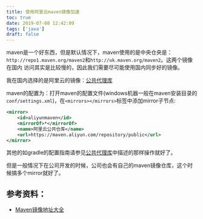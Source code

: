 ```yaml
---
title: 使用阿里云maven镜像加速
toc: true
date: 2019-07-08 12:42:09
tags: ['java']
draft: false
---
```


maven是一个好东西，但是默认情况下，maven使用的是中央仓央是：`http://repo1.maven.org/maven2`和`http://uk.maven.org/maven2`。这两个镜像在国内
访问其实是比较慢的，因此我们需要尽可能使用国内同步好的镜像。

我在国内选择的是阿里云的镜像：[公共代理库](https://help.aliyun.com/document_detail/102512.html?spm=a2c40.aliyun_maven_repo.0.0.36183054vJNru5)

maven的配置为：打开maven的配置文件(windows机器一般在maven安装目录的`conf/settings.xml`)，在`<mirrors></mirrors>`标签中添加mirror子节点:

```xml
<mirror>
    <id>aliyunmaven</id>
    <mirrorOf>*</mirrorOf>
    <name>阿里云公共仓库</name>
    <url>https://maven.aliyun.com/repository/public</url>
</mirror>
```

其他的如gradle的配置指南请参见[公共代理库](https://help.aliyun.com/document_detail/102512.html?spm=a2c40.aliyun_maven_repo.0.0.36183054vJNru5)中描述的那样操作就好了。

但是一般情况下在公司开发的时候，公司也会有自己的maven镜像仓库，这个时候搞多个mirror就好了。

## 参考资料：

- [Maven镜像地址大全](https://blog.csdn.net/Hello_World_QWP/article/details/82459915)
